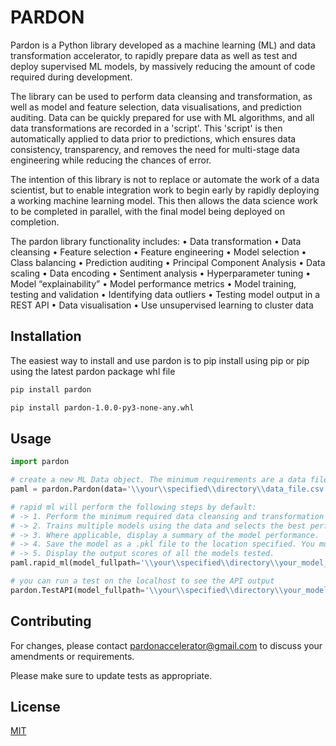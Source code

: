 # PARDON

Pardon is a Python library developed as a machine learning (ML) and data transformation accelerator, to rapidly prepare data as well as test and deploy supervised ML models, by massively reducing the amount of code required during development.

The library can be used to perform data cleansing and transformation, as well as model and feature selection, data visualisations, and prediction auditing. Data can be quickly prepared for use with ML algorithms, and all data transformations are recorded in a 'script'. This 'script' is then automatically applied to data prior to predictions, which ensures data consistency, transparency, and removes the need for multi-stage data engineering while reducing the chances of error.

The intention of this library is not to replace or automate the work of a data scientist, but to enable integration work to begin early by rapidly deploying a working machine learning model. This then allows the data science work to be completed in parallel, with the final model being deployed on completion.

The pardon library functionality includes:
•	Data transformation
•	Data cleansing
•	Feature selection
•	Feature engineering
•	Model selection
•	Class balancing
•	Prediction auditing
•	Principal Component Analysis
•	Data scaling
•	Data encoding
•	Sentiment analysis
•	Hyperparameter tuning
•	Model “explainability”
•	Model performance metrics
•	Model training, testing and validation
•	Identifying data outliers
•	Testing model output in a REST API
•	Data visualisation
•	Use unsupervised learning to cluster data


## Installation

The easiest way to install and use pardon is to pip install using pip or pip using the latest pardon package whl file
```bash
pip install pardon
```
```bash
pip install pardon-1.0.0-py3-none-any.whl
```

## Usage

```python
import pardon

# create a new ML Data object. The minimum requirements are a data file or data stream, and the name of the column you're trying to predict.
paml = pardon.Pardon(data='\\your\\specified\\directory\\data_file.csv', target='column_name_to_predict')

# rapid ml will perform the following steps by default:
# -> 1. Perform the minimum required data cleansing and transformation to prepare your data for model training.
# -> 2. Trains multiple models using the data and selects the best performing model.
# -> 3. Where applicable, display a summary of the model performance.
# -> 4. Save the model as a .pkl file to the location specified. You must ensure the filename is a .pkl file.
# -> 5. Display the output scores of all the models tested.
paml.rapid_ml(model_fullpath='\\your\\specified\\directory\\your_model_name.pkl')

# you can run a test on the localhost to see the API output
pardon.TestAPI(model_fullpath='\\your\\specified\\directory\\your_model_name.pkl')
```

## Contributing
For changes, please contact pardonaccelerator@gmail.com to discuss your amendments or requirements.

Please make sure to update tests as appropriate.

## License
[MIT](https://choosealicense.com/licenses/mit/)
